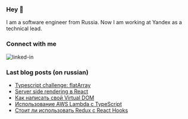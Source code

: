 ### Hey 👋

I am a software engineer from Russia. Now I am working at Yandex as a technical lead.

### Connect with me

[<img align="left" alt="linked-in" src="https://img.shields.io/badge/linkedin-%230077B5.svg?&style=for-the-badge&logo=linkedin&logoColor=white" />](https://www.linkedin.com/in/mohammad-faisal-2665b5134)


<br>

### Last blog posts (on russian)

<!-- BLOG-POST-LIST:START -->
- [Typescript challenge: flatArray](https://amorgunov.com/posts/2021-06-14-typescript-challenge-flat-array/)
- [Server side rendering в React](https://amorgunov.com/posts/2020-12-08-server-side-rendering-in-react/)
- [Как написать свой Virtual DOM](https://amorgunov.com/posts/2020-08-03-create-own-virtual-dom/)
- [Использование AWS Lambda с TypeScript](https://amorgunov.com/posts/2020-05-07-using-aws-lambda-with-typescript/)
- [Стоит ли использовать Redux с React Hooks](https://amorgunov.com/posts/2020-04-12-use-redux-with-react-hooks/)
<!-- BLOG-POST-LIST:END -->
